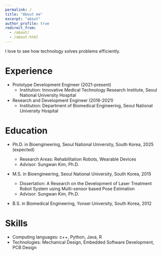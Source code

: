 ```yaml
---
permalink: /
title: "About me"
excerpt: "about"
author_profile: true
redirect_from: 
  - /about/
  - /about.html
---
```


I love to see how technology solves problems efficiently. 


Experience
======
* Prototype Development Engineer (2021-present)
  * Institution: Innovative Medical Technology Research Institute, Seoul National University Hospital
* Research and Development Engineer (2016-2021)
  * Institution: Department of Biomedical Engineering, Seoul National University Hospital


Education
======
* Ph.D. in Bioengineering, Seoul National University, South Korea, 2025 (expected)
  * Research Areas: Rehabilitation Robots, Wearable Devices
  * Advisor: Sungwan Kim, Ph.D.

* M.S. in Bioengineering, Seoul National University, South Korea, 2015
  * Dissertation: A Research on the Development of Laser Treatment Robot System using Multi-sensor based Pose Estimation
  * Advisor: Sungwan Kim, Ph.D.

* B.S. in Biomedical Engineering, Yonsei University, South Korea, 2012



Skills
======
* Computing languages: c++, Python, Java, R
* Technologies: Mechanical Design, Embedded Software Development, PCB Design
